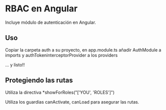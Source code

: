 # RBAC en Angular

Incluye módulo de autenticación en Angular.

## Uso
Copiar la carpeta auth a su proyecto, en app.module.ts añadir AuthModule a imports y authTokeninterceptorProvider a los providers

... y listo!!

## Protegiendo las rutas
Utiliza la directiva *showForRoles("['YOU', 'ROLES']")

Utiliza los guardias canActivate, canLoad para asegurar las rutas.
